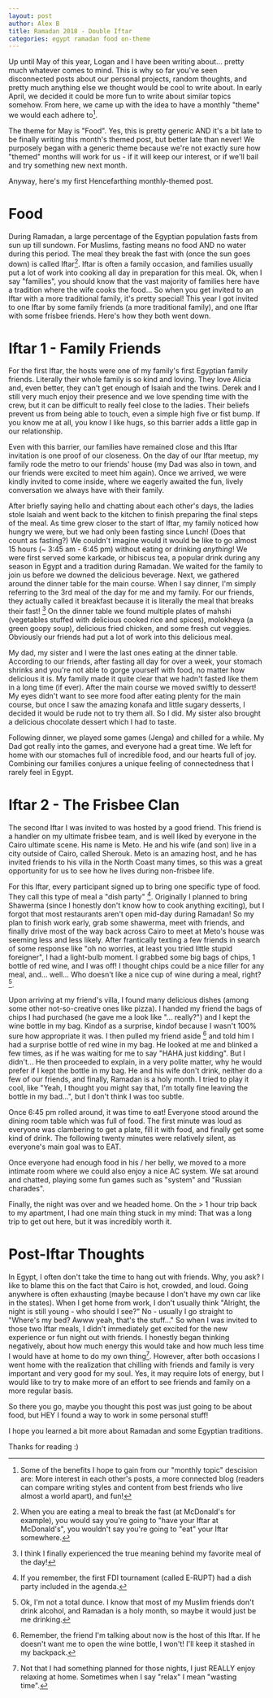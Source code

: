 ```yaml
---
layout: post
author: Alex B
title: Ramadan 2018 - Double Iftar
categories: egypt ramadan food on-theme
---
```


Up until May of this year, Logan and I have been writing about... pretty much whatever comes to mind. This is why so far you've seen disconnected posts about our personal projects, random thoughts, and pretty much anything else we thought would be cool to write about. In early April, we decided it could be more fun to write about similar topics somehow. From here, we came up with the idea to have a monthly "theme" we would each adhere to[^1].

The theme for May is "Food". Yes, this is pretty generic AND it's a bit late to be finally writing this month's themed post, but better late than never! We purposely began with a generic theme because we're not exactly sure how "themed" months will work for us - if it will keep our interest, or if we'll bail and try something new next month.

Anyway, here's my first Hencefarthing monthly-themed post.

# Food

During Ramadan, a large percentage of the Egyptian population fasts from sun up till sundown. For Muslims, fasting means no food AND no water during this period. The meal they break the fast with (once the sun goes down) is called Iftar[^2]. Iftar is often a family occasion, and families usually put a lot of work into cooking all day in preparation for this meal. Ok, when I say "families", you should know that the vast majority of families here have a tradition where the wife cooks the food... So when you get invited to an Iftar with a more traditional family, it's pretty special! This year I got invited to one Iftar by some family friends (a more traditional family), and one Iftar with some frisbee friends. Here's how they both went down. 

# Iftar 1 - Family Friends

For the first Iftar, the hosts were one of my family's first Egyptian family friends. Literally their whole family is so kind and loving. They love Alicia and, even better, they can't get enough of Isaiah and the twins. Derek and I still very much enjoy their presence and we love spending time with the crew, but it can be difficult to really feel close to the ladies. Their beliefs prevent us from being able to touch, even a simple high five or fist bump. If you know me at all, you know I like hugs, so this barrier adds a little gap in our relationship.

Even with this barrier, our families have remained close and this Iftar invitation is one proof of our closeness. On the day of our Iftar meetup, my family rode the metro to our friends' house (my Dad was also in town, and our friends were excited to meet him again). Once we arrived, we were kindly invited to come inside, where we eagerly awaited the fun, lively conversation we always have with their family.

After briefly saying hello and chatting about each other's days, the ladies stole Isaiah and went back to the kitchen to finish preparing the final steps of the meal. As time grew closer to the start of Iftar, my family noticed how hungry we were, but we had only been fasting since Lunch! (Does that count as fasting?) We couldn't imagine would it would be like to go almost 15 hours (~ 3:45 am - 6:45 pm) without eating or drinking *anything*! We were first served some karkade, or hibiscus tea, a popular drink during any season in Egypt and a tradition during Ramadan. We waited for the family to join us before we downed the delicious beverage. Next, we gathered around the dinner table for the main course. When I say dinner, I'm simply referring to the 3rd meal of the day for me and my family. For our friends, they actually called it breakfast because it is literally the meal that breaks their fast! [^3] On the dinner table we found multiple plates of mahshi (vegetables stuffed with delicious cooked rice and spices), molokheya (a green goopy soup), delicious fried chicken, and some fresh cut veggies. Obviously our friends had put a lot of work into this delicious meal.

My dad, my sister and I were the last ones eating at the dinner table. According to our friends, after fasting all day for over a week, your stomach shrinks and you're not able to gorge yourself with food, no matter how delicious it is. My family made it quite clear that we hadn't fasted like them in a long time (if ever). After the main course we moved swiftly to dessert! My eyes didn't want to see more food after eating plenty for the main course, but once I saw the amazing konafa and little sugary desserts, I decided it would be rude not to try them all. So I did. My sister also brought a delicious chocolate dessert which I had to taste.

Following dinner, we played some games (Jenga) and chilled for a while. My Dad got really into the games, and everyone had a great time. We left for home with our stomaches full of incredible food, and our hearts full of joy. Combining our families conjures a unique feeling of connectedness that I rarely feel in Egypt.

# Iftar 2 - The Frisbee Clan

The second Iftar I was invited to was hosted by a good friend. This friend is a handler on my ultimate frisbee team, and is well liked by everyone in the Cairo ultimate scene. His name is Meto. He and his wife (and son) live in a city outside of Cairo, called Sherouk. Meto is an amazing host, and he has invited friends to his villa in the North Coast many times, so this was a great opportunity for us to see how he lives during non-frisbee life.

For this Iftar, every participant signed up to bring one specific type of food. They call this type of meal a "dish party" [^4]. Originally I planned to bring Shawerma (since I honestly don't know how to cook anything exciting), but I forgot that most restaurants aren't open mid-day during Ramadan! So my plan to finish work early, grab some shawerma, meet with friends, and finally drive most of the way back across Cairo to meet at Meto's house was seeming less and less likely. After frantically texting a few friends in search of some response like "oh no worries, at least you tried little stupid foreigner", I had a light-bulb moment. I grabbed some big bags of chips, 1 bottle of red wine, and I was off! I thought chips could be a nice filler for any meal, and... well... Who doesn't like a nice cup of wine during a meal, right? [^5].

Upon arriving at my friend's villa, I found many delicious dishes (among some other not-so-creative ones like pizza). I handed my friend the bags of chips I had purchased (he gave me a look like "... really?") and I kept the wine bottle in my bag. Kindof as a surprise, kindof because I wasn't 100% sure how appropriate it was. I then pulled my friend aside [^6] and told him I had a surprise bottle of red wine in my bag. He looked at me and blinked a few times, as if he was waiting for me to say "HAHA just kidding". But I didn't... He then proceeded to explain, in a very polite matter, why he would prefer if I kept the bottle in my bag. He and his wife don't drink, neither do a few of our friends, and finally, Ramadan is a holy month. I tried to play it cool, like "Yeah, I thought you might say that, I'm totally fine leaving the bottle in my bad...", but I don't think I was too subtle.

Once 6:45 pm rolled around, it was time to eat! Everyone stood around the dining room table which was full of food. The first minute was loud as everyone was clambering to get a plate, fill it with food, and finally get some kind of drink. The following twenty minutes were relatively silent, as everyone's main goal was to EAT.

Once everyone had enough food in his / her belly, we moved to a more intimate room where we could also enjoy a nice AC system. We sat around and chatted, playing some fun games such as "system" and "Russian charades".

Finally, the night was over and we headed home. On the > 1 hour trip back to my apartment, I had one main thing stuck in my mind: That was a long trip to get out here, but it was incredibly worth it.

# Post-Iftar Thoughts

In Egypt, I often don't take the time to hang out with friends. Why, you ask? I like to blame this on the fact that Cairo is hot, crowded, and loud. Going anywhere is often exhausting (maybe because I don't have my own car like in the states). When I get home from work, I don't usually think "Alright, the night is still young - who should I see?" No - usually I go straight to "Where's my bed? Awww yeah, that's the stuff..." So when I was invited to those two Iftar meals, I didn't immediately get excited for the new experience or fun night out with friends. I honestly began thinking negatively, about how much energy this would take and how much less time I would have at home to do my own thing[^7]. However, after both occasions I went home with the realization that chilling with friends and family is very important and very good for my soul. Yes, it may require lots of energy, but I would like to try to make more of an effort to see friends and family on a more regular basis.

So there you go, maybe you thought this post was just going to be about food, but HEY I found a way to work in some personal stuff!

I hope you learned a bit more about Ramadan and some Egyptian traditions.

Thanks for reading :)



[^1]: Some of the benefits I hope to gain from our "monthly topic" descision are: More interest in each other's posts, a more connected blog (readers can compare writing styles and content from best friends who live almost a world apart), and fun!

[^2]: When you are eating a meal to break the fast (at McDonald's for example), you would say you're going to "have your Iftar at McDonald's", you wouldn't say you're going to "eat" your Iftar somewhere.

[^3]: I think I finally experienced the true meaning behind my favorite meal of the day!

[^4]: If you remember, the first FDI tournament (called E-RUPT) had a dish party included in the agenda.

[^5]: Ok, I'm not a total dunce. I know that most of my Muslim friends don't drink alcohol, and Ramadan is a holy month, so maybe it would just be me drinking.

[^6]: Remember, the friend I'm talking about now is the host of this Iftar. If he doesn't want me to open the wine bottle, I won't! I'll keep it stashed in my backpack.

[^7]: Not that I had something planned for those nights, I just REALLY enjoy relaxing at home. Sometimes when I say "relax" I mean "wasting time".
